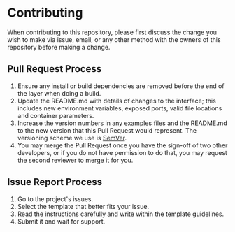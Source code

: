 # **Contributing**

When contributing to this repository, please first discuss the change you wish to make via issue,
email, or any other method with the owners of this repository before making a change.

## Pull Request Process

1. Ensure any install or build dependencies are removed before the end of the layer when doing a
   build.
2. Update the README.md with details of changes to the interface; this includes new environment variables, exposed ports, valid file locations and container parameters.
3. Increase the version numbers in any examples files and the README.md to the new version that this
   Pull Request would represent. The versioning scheme we use is [SemVer](http://semver.org/).
4. You may merge the Pull Request once you have the sign-off of two other developers, or if you
   do not have permission to do that, you may request the second reviewer to merge it for you.

## Issue Report Process

1. Go to the project's issues.
2. Select the template that better fits your issue.
3. Read the instructions carefully and write within the template guidelines.
4. Submit it and wait for support.
